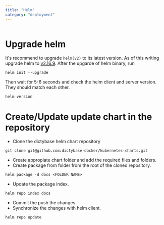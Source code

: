 ```yaml
---
title: "Helm"
category: "deployment"
---
```


```toc
```

# Upgrade helm
It's recommend to upgrade `helm(v2)` to its latest version. As of this
writing upgrade helm to
[v2.16.9](https://github.com/helm/helm/releases/tag/v2.16.9). After the
upgarde of helm binary, run
```shell
helm init --upgrade
```
Then wait for 5-6 seconds and check the helm client and server version. They should match each other.
```shell
helm version
```

# Create/Update update chart in the repository

- Clone the dictybase helm chart repository

```shell
git clone git@github.com:dictybase-docker/kubernetes-charts.git
```

- Create appropiate chart folder and add the required files and folders.
- Create package from folder from the root of the cloned repository.

```shell
helm package -d docs <FOLDER NAME>
```

- Update the package index.

```shell
helm repo index docs
```

- Commit the push the changes.
- Synchronize the changes with helm client.

```shell
helm repo update
```
